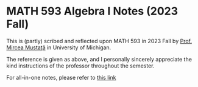 # MATH 593 Algebra I Notes (2023 Fall)

This is (partly) scribed and reflected upon MATH 593 in 2023 Fall by [Prof. Mircea Mustaţă](http://www-personal.umich.edu/~mmustata/) in University of Michigan. 

The reference is given as above, and I personally sincerely appreciate the kind instructions of the professor throughout the semester.  

For all-in-one notes, please refer to [this link](https://github.com/ARessegetesStery/algebra-notes/blob/main/MATH593/math593.pdf)
